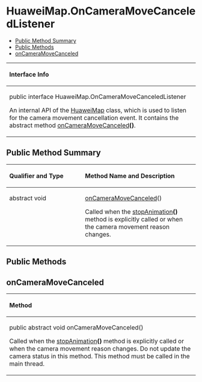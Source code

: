 # HuaweiMap.OnCameraMoveCanceledListener<a name="EN-US_TOPIC_0000001145541063"></a>

-   [Public Method Summary](#section13285446152413)
-   [Public Methods](#section37891926193119)
-   [onCameraMoveCanceled](#section161773399315)


<a name="table3443mcpsimp"></a>
<table><thead align="left"><tr id="row3447mcpsimp"><th class="cellrowborder" valign="top" width="100%" id="mcps1.1.2.1.1"><p id="p3449mcpsimp"><a name="p3449mcpsimp"></a><a name="p3449mcpsimp"></a>Interface Info</p>
</th>
</tr>
</thead>
<tbody><tr id="row3450mcpsimp"><td class="cellrowborder" valign="top" width="100%" headers="mcps1.1.2.1.1 "><p id="p5673335212"><a name="p5673335212"></a><a name="p5673335212"></a>public interface HuaweiMap.OnCameraMoveCanceledListener</p>
<p id="p3452mcpsimp"><a name="p3452mcpsimp"></a><a name="p3452mcpsimp"></a>An internal API of the <a href="huaweimap.md">HuaweiMap</a> class, which is used to listen for the camera movement cancellation event. It contains the abstract method <a href="#section161773399315">onCameraMoveCanceled</a><strong id="b959711225514"><a name="b959711225514"></a><a name="b959711225514"></a>()</strong>.</p>
</td>
</tr>
</tbody>
</table>

## Public Method Summary<a name="section13285446152413"></a>

<a name="table3458mcpsimp"></a>
<table><thead align="left"><tr id="row3463mcpsimp"><th class="cellrowborder" valign="top" width="40%" id="mcps1.1.3.1.1"><p id="p3465mcpsimp"><a name="p3465mcpsimp"></a><a name="p3465mcpsimp"></a>Qualifier and Type</p>
</th>
<th class="cellrowborder" valign="top" width="60%" id="mcps1.1.3.1.2"><p id="p3467mcpsimp"><a name="p3467mcpsimp"></a><a name="p3467mcpsimp"></a>Method Name and Description</p>
</th>
</tr>
</thead>
<tbody><tr id="row3468mcpsimp"><td class="cellrowborder" valign="top" width="40%" headers="mcps1.1.3.1.1 "><p id="p3470mcpsimp"><a name="p3470mcpsimp"></a><a name="p3470mcpsimp"></a>abstract void</p>
</td>
<td class="cellrowborder" valign="top" width="60%" headers="mcps1.1.3.1.2 "><p id="p3472mcpsimp"><a name="p3472mcpsimp"></a><a name="p3472mcpsimp"></a><a href="#section161773399315">onCameraMoveCanceled</a>()</p>
<p id="p1874411191903"><a name="p1874411191903"></a><a name="p1874411191903"></a>Called when the <a href="huaweimap.md#section4909811181019">stopAnimation</a><strong id="b112716204440"><a name="b112716204440"></a><a name="b112716204440"></a>()</strong> method is explicitly called or when the camera movement reason changes.</p>
</td>
</tr>
</tbody>
</table>

## Public Methods<a name="section37891926193119"></a>

## onCameraMoveCanceled<a name="section161773399315"></a>

<a name="table3475mcpsimp"></a>
<table><thead align="left"><tr id="row3479mcpsimp"><th class="cellrowborder" valign="top" width="100%" id="mcps1.1.2.1.1"><p id="p3481mcpsimp"><a name="p3481mcpsimp"></a><a name="p3481mcpsimp"></a>Method</p>
</th>
</tr>
</thead>
<tbody><tr id="row3482mcpsimp"><td class="cellrowborder" valign="top" width="100%" headers="mcps1.1.2.1.1 "><p id="p3484mcpsimp"><a name="p3484mcpsimp"></a><a name="p3484mcpsimp"></a>public abstract void onCameraMoveCanceled()</p>
<p id="p3487mcpsimp"><a name="p3487mcpsimp"></a><a name="p3487mcpsimp"></a>Called when the <a href="huaweimap.md#section4909811181019">stopAnimation</a><strong id="b479810175313"><a name="b479810175313"></a><a name="b479810175313"></a>()</strong> method is explicitly called or when the camera movement reason changes. Do not update the camera status in this method. This method must be called in the main thread.</p>
</td>
</tr>
</tbody>
</table>

